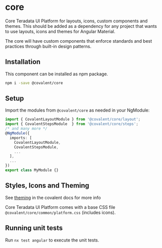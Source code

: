 # core

Core Teradata UI Platform for layouts, icons, custom components and themes. This should be added as a dependency for any project that wants to use layouts, icons and themes for Angular Material.

The core will have custom components that enforce standards and best practices through built-in design patterns.

## Installation

This component can be installed as npm package.

```bash
npm i -save @covalent/core
```

## Setup

Import the modules from `@covalent/core` as needed in your NgModule:

```typescript
import { CovalentLayoutModule } from '@covalent/core/layout';
import { CovalentStepsModule  } from '@covalent/core/steps';
/* and many more */
@NgModule({
  imports: [
    CovalentLayoutModule,
    CovalentStepsModule,
    ...
  ],
  ...
})
export class MyModule {}
```

## Styles, Icons and Theming

See [theming](https://teradata.github.io/covalent/#/docs/theme) in the covalent docs for more info

Core Teradata UI Platform comes with a base CSS file `@covalent/core/common/platform.css` (includes icons).

## Running unit tests

Run `nx test angular` to execute the unit tests.
